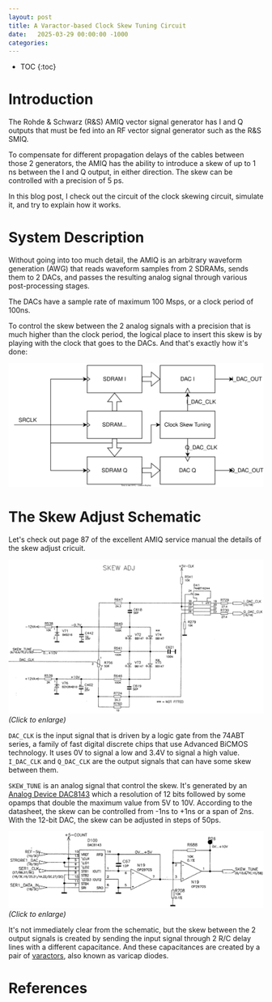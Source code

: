 ```yaml
---
layout: post
title: A Varactor-based Clock Skew Tuning Circuit
date:   2025-03-29 00:00:00 -1000
categories:
---
```


* TOC
{:toc}

# Introduction

The Rohde & Schwarz (R&S) AMIQ vector signal generator has I and Q outputs that must be fed into 
an RF vector signal generator such as the R&S SMIQ. 

To compensate for different propagation delays of the cables between those 2 generators, the AMIQ 
has the ability to introduce a skew of up to 1 ns between the I and Q output, in either direction. 
The skew can be controlled with a precision of 5 ps.

In this blog post, I check out the circuit of the clock skewing circuit, simulate it, and try
to explain how it works.

# System Description 

Without going into too much detail, the AMIQ is an arbitrary waveform generation (AWG) that reads
waveform samples from 2 SDRAMs, sends them to 2 DACs, and passes the resulting analog signal through 
various post-processing stages.

The DACs have a sample rate of maximum 100 Msps, or a clock period of 100ns. 

To control the skew between the 2 analog signals with a precision that is much higher than the clock
period, the logical place to insert this skew is by playing with the clock that goes to the DACs. And
that's exactly how it's done:

![System diagram](/assets/clock_skew/clock_skew_tuning-amiq_system_diagram.svg)

# The Skew Adjust Schematic

Let's check out page 87 of the excellent AMIQ service manual the details of the skew adjust cricuit.

[![Skew adjust schematic](/assets/clock_skew/skew_adj_schematic.png)](/assets/clock_skew/skew_adj_schematic.png)
*(Click to enlarge)*

`DAC_CLK` is the input signal that is driven by a logic gate from the 74ABT series, a family of fast digital
discrete chips that use Advanced BiCMOS technology. It uses 0V to signal a low and 3.4V to signal a high
value. `I_DAC_CLK` and `Q_DAC_CLK` are the output signals that can have some skew between them.

`SKEW_TUNE` is an analog signal that control the skew. It's generated by an 
[Analog Device DAC8143](https://www.analog.com/media/en/technical-documentation/data-sheets/DAC8143.pdf) 
which a resolution of 12 bits followed by some opamps that double the maximum value from 5V to 10V.
According to the datasheet, the skew can be controlled from -1ns to +1ns or a span of 2ns. With the 12-bit DAC, 
the skew can be adjusted in steps of 50ps.

[![SKEW_TUNE DAC](/assets/clock_skew/skew_tune_dac.png)](/assets/clock_skew/skew_tune_dac.png)
*(Click to enlarge)*

It's not immediately clear from the schematic, but the skew between the 2 output signals is created by sending 
the input signal through 2 R/C delay lines with a different capacitance. And these capacitances are created
by a pair of [varactors](https://en.wikipedia.org/wiki/Varicap), also known as varicap diodes.

# 


# References
